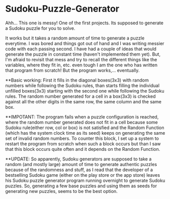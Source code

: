 # Sudoku-Puzzle-Generator
Ahh... This one is messy! One of the first projects. Its supposed to generate a Sudoku puzzle for you to solve.

It works but it takes a random amount of time to generate a puzzle everytime. I was bored and things got out of hand and I was writing messier code with each passing second. I have had a couple of ideas that would generate the puzzle in constant time (haven't implemented them yet). But, I'm afraid to revisit that mess and try to recall the different things like the variables, where they fit in, etc. even tough I am the one who has written that program from scratch! But the program works,... eventually.


**Basic working:
First it fills in the diagonal boxes(3x3) with random numbers while following the Sudoku rules, than starts filling the individual unfilled boxes(3x3) starting with the second one while following the Sudoku rules. The random number generated for a cell in a box(3x3) is checked against all the other digits in the same row, the same column and the same box.

**IMPOTANT:
The program fails when a puzzle configuration is reached, where the random number generated does not fit in a cell because some Sudoku rule(either row, col or box) is not satisfied and the Random Function (which has the system clock time as its seed) keeps on generating the same set of invalid random numbers. To counter this block, I set up a system to restart the program from scratch when such a block occurs but than I saw that this block occurs quite often and it depends on the Random Function.

**UPDATE:
So apparently, Sudoku generators are supposed to take a random (and mostly large) amount of time to generate authentic puzzles because of the randomness and stuff, as I read that the developer of a bestselling Sudoku game (either on the play store or the app store) leaves his Sudoku puzzle generator program running overnight to generate Sudoku puzzles. 
So, generating a few base puzzles and using them as seeds for generating new puzzles, seems to be the best option.
